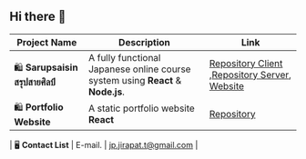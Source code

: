 ## Hi there 👋
| Project Name                    | Description                                                                                  | Link                                                                             |
|---------------------------------|----------------------------------------------------------------------------------------------|----------------------------------------------------------------------------------|
| 🛍️ **Sarupsaisin สรุปสายศิลป์**       | A fully functional Japanese online course system using **React** & **Node.js**.  | [Repository Client](https://github.com/Sarunyamk/Single_Project_restaurant-client](https://github.com/JP-meowmeow/sarupsaisin-web)) ,[Repository Server](https://github.com/JP-meowmeow/sarupsaisin-api), [Website](https://sarupsaisin-web.onrender.com/)| 
| 🛍️ **Portfolio Website**       | A static portfolio website **React** | [Repository](https://github.com/JP-meowmeow/myportfolio)|, [Website](https://www.jirapat-portfolio.com/))| 

| 🖥️ **Contact List**          | E-mail.       | [jp.jirapat.t@gmail.com](https://mail.google.com/mail/?view=cm&fs=1&to=jp.jirapat.t@gmail.com) |
